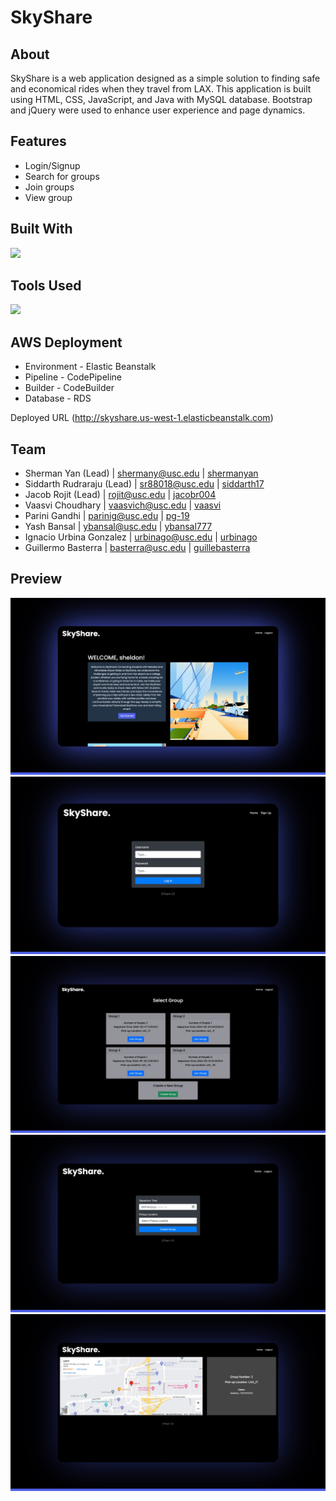 # SkyShare

## About
SkyShare is a web application designed as a simple solution to finding safe and economical rides when they travel from LAX. This application is built using HTML, CSS, JavaScript, and Java with MySQL database. Bootstrap and jQuery were used to enhance user experience and page dynamics. 

## Features

* Login/Signup
* Search for groups
* Join groups
* View group
  
## Built With

[![](https://skillicons.dev/icons?i=java,js,css,html,mysql,jquery,maven,regex,bootstrap,&perline=10)]()

## Tools Used 

[![](https://skillicons.dev/icons?i=vscode,eclipse,postman,&perline=6)]()

## AWS Deployment
* Environment - Elastic Beanstalk
* Pipeline - CodePipeline
* Builder - CodeBuilder
* Database - RDS
  
Deployed URL (http://skyshare.us-west-1.elasticbeanstalk.com)

## Team
* Sherman Yan (Lead) | [shermany@usc.edu](mailto:shermany@usc.edu) | [shermanyan](https://github.com/shermanyan)
* Siddarth Rudraraju (Lead) | [sr88018@usc.edu](mailto:sr88018@usc.edu) | [siddarth17](https://github.com/siddarth17)
* Jacob Rojit (Lead) | [rojit@usc.edu](mailto:rojit@usc.edu) | [jacobr004](https://github.com/jacobr004)
* Vaasvi Choudhary | [vaasvich@usc.edu](mailto:vaasvich@usc.edu) | [vaasvi](https://github.com/vaasvi)
* Parini Gandhi | [parinig@usc.edu](mailto:parinig@usc.edu) | [pg-19](https://github.com/pg-19)
* Yash Bansal | [ybansal@usc.edu](mailto:ybansal@usc.edu) | [ybansal777](https://github.com/ybansal777)
* Ignacio Urbina Gonzalez | [urbinago@usc.edu](mailto:urbinago@usc.edu) | [urbinago](https://github.com/urbinago)
* Guillermo Basterra  | [basterra@usc.edu](mailto:basterra@usc.edu) | [guillebasterra](https://github.com/guillebasterra)


## Preview

![Home](SkyShare/img/readme/home.jpeg)
![Login](SkyShare/img/readme/login.jpeg)
![Matching](SkyShare/img/readme/matching.jpeg)
![Form](SkyShare/img/readme/form.jpeg)
![Group](SkyShare/img/readme/group.jpeg)
